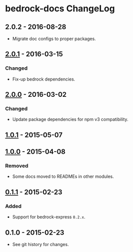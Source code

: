 # bedrock-docs ChangeLog

## 2.0.2 - 2016-08-28
- Migrate doc configs to proper packages.

## [2.0.1] - 2016-03-15

### Changed
- Fix-up bedrock dependencies.

## [2.0.0] - 2016-03-02

### Changed
- Update package dependencies for npm v3 compatibility.

## [1.0.1] - 2015-05-07

## [1.0.0] - 2015-04-08

### Removed
- Some docs moved to READMEs in other modules.

## [0.1.1] - 2015-02-23

### Added
- Support for bedrock-express `0.2.x`.

## 0.1.0 - 2015-02-23

- See git history for changes.

[Unreleased]: https://github.com/digitalbazaar/bedrock-docs/compare/2.0.1...HEAD
[2.0.1]: https://github.com/digitalbazaar/bedrock-docs/compare/2.0.0...2.0.1
[2.0.0]: https://github.com/digitalbazaar/bedrock-docs/compare/1.0.1...2.0.0
[1.0.1]: https://github.com/digitalbazaar/bedrock-docs/compare/1.0.0...1.0.1
[1.0.0]: https://github.com/digitalbazaar/bedrock-docs/compare/0.1.1...1.0.0
[0.1.1]: https://github.com/digitalbazaar/bedrock-docs/compare/0.1.0...0.1.1
